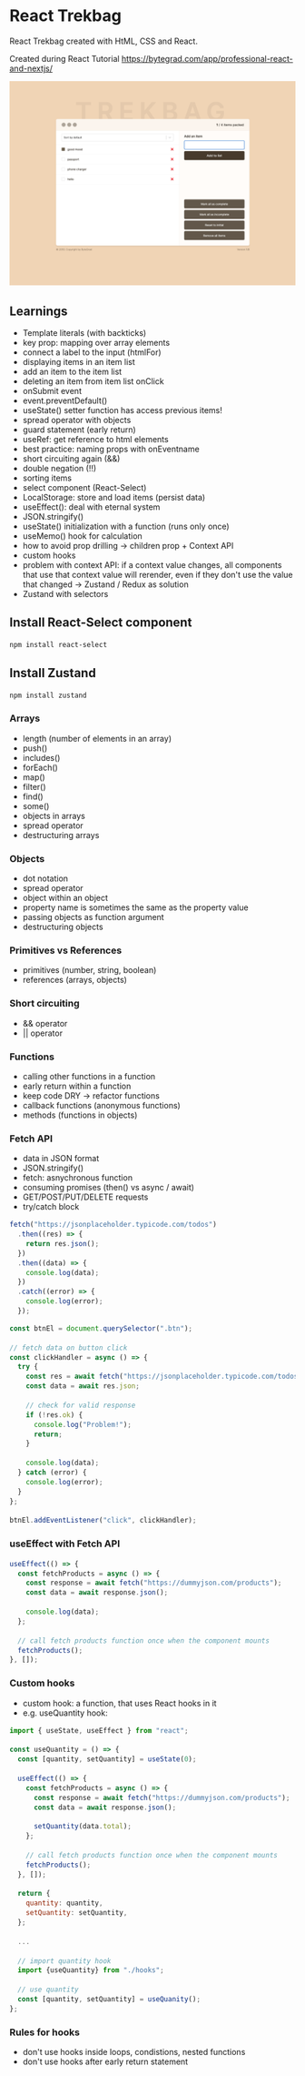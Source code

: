 # React Trekbag

React Trekbag created with HtML, CSS and React.

Created during React Tutorial
https://bytegrad.com/app/professional-react-and-nextjs/

![Screenshot](screenshot.png)

## Learnings

- Template literals (with backticks)
- key prop: mapping over array elements
- connect a label to the input (htmlFor)
- displaying items in an item list
- add an item to the item list
- deleting an item from item list onClick
- onSubmit event
- event.preventDefault()
- useState() setter function has access previous items!
- spread operator with objects
- guard statement (early return)
- useRef: get reference to html elements
- best practice: naming props with onEventname
- short circuiting again (&&)
- double negation (!!)
- sorting items
- select component (React-Select)
- LocalStorage: store and load items (persist data)
- useEffect(): deal with eternal system
- JSON.stringify()
- useState() initialization with a function (runs only once)
- useMemo() hook for calculation
- how to avoid prop drilling -> children prop + Context API
- custom hooks
- problem with context API: if a context value changes, all components that use that context value will rerender, even if they don't use the value that changed -> Zustand / Redux as solution
- Zustand with selectors

## Install React-Select component

```bash
npm install react-select
```

## Install Zustand

```bash
npm install zustand
```

### Arrays

- length (number of elements in an array)
- push()
- includes()
- forEach()
- map()
- filter()
- find()
- some()
- objects in arrays
- spread operator
- destructuring arrays

### Objects

- dot notation
- spread operator
- object within an object
- property name is sometimes the same as the property value
- passing objects as function argument
- destructuring objects

### Primitives vs References

- primitives (number, string, boolean)
- references (arrays, objects)

### Short circuiting

- && operator
- || operator

### Functions

- calling other functions in a function
- early return within a function
- keep code DRY -> refactor functions
- callback functions (anonymous functions)
- methods (functions in objects)

### Fetch API

- data in JSON format
- JSON.stringify()
- fetch: asnychronous function
- consuming promises (then() vs async / await)
- GET/POST/PUT/DELETE requests
- try/catch block

```js
fetch("https://jsonplaceholder.typicode.com/todos")
  .then((res) => {
    return res.json();
  })
  .then((data) => {
    console.log(data);
  })
  .catch((error) => {
    console.log(error);
  });
```

```js
const btnEl = document.querySelector(".btn");

// fetch data on button click
const clickHandler = async () => {
  try {
    const res = await fetch("https://jsonplaceholder.typicode.com/todos");
    const data = await res.json;

    // check for valid response
    if (!res.ok) {
      console.log("Problem!");
      return;
    }

    console.log(data);
  } catch (error) {
    console.log(error);
  }
};

btnEl.addEventListener("click", clickHandler);
```

### useEffect with Fetch API

```js
useEffect(() => {
  const fetchProducts = async () => {
    const response = await fetch("https://dummyjson.com/products");
    const data = await response.json();

    console.log(data);
  };

  // call fetch products function once when the component mounts
  fetchProducts();
}, []);
```

### Custom hooks

- custom hook: a function, that uses React hooks in it
- e.g. useQuantity hook:

```js
import { useState, useEffect } from "react";

const useQuantity = () => {
  const [quantity, setQuantity] = useState(0);

  useEffect(() => {
    const fetchProducts = async () => {
      const response = await fetch("https://dummyjson.com/products");
      const data = await response.json();

      setQuantity(data.total);
    };

    // call fetch products function once when the component mounts
    fetchProducts();
  }, []);

  return {
    quantity: quantity,
    setQuantity: setQuantity,
  };

  ...

  // import quantity hook
  import {useQuantity} from "./hooks";

  // use quantity
  const [quantity, setQuantity] = useQuanity();
};
```

### Rules for hooks

- don't use hooks inside loops, condistions, nested functions
- don't use hooks after early return statement
